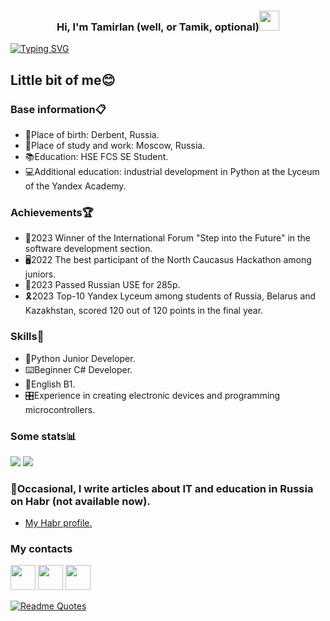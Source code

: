 <h3 align="center">Hi, I'm Tamirlan (well, or Tamik, optional)<img src="https://github.com/blackcater/blackcater/raw/main/images/Hi.gif" height="32"/></h3>

[![Typing SVG](https://readme-typing-svg.demolab.com?font=Vina+Sans&size=24&duration=4000&pause=2000&color=A0A4F7&random=false&width=500&lines=HSE+Software+Engineering+student+from+Russia)](https://git.io/typing-svg)

<h2>Little bit of me😊</h2>
<h3>Base information📋</h3>
<ul type="disc">
  <li>🌅Place of birth: Derbent, Russia.</li>
  <li>🌇Place of study and work: Moscow, Russia.</li>
  <li>📚Education: HSE FCS SE Student.</li>
  <li>💻Additional education: industrial development in Python at the Lyceum of the Yandex Academy.</li>
</ul> 
<h3>Achievements🏆</h3>
<ul type="disc">
  <li>🥇2023 Winner of the International Forum "Step into the Future" in the software development section.</li>
  <li>🖥2022 The best participant of the North Caucasus Hackathon among juniors.</li>
  <li>📖2023 Passed Russian USE for 285p.</li>
  <li>🎗2023 Top-10 Yandex Lyceum among students of Russia, Belarus and Kazakhstan, scored 120 out of 120 points in the final year.</li>
</ul> 
<h3>Skills🎯</h3>
<ul type="disc">
  <li>🐍Python Junior Developer.</li>
  <li>⌨️Beginner C# Developer.</li>
  <li>📄English B1.</li>
  <li>🎛Experience in creating electronic devices and programming microcontrollers.</li>
</ul> 

<h3>Some stats📊</h3>

![](https://github-profile-summary-cards.vercel.app/api/cards/profile-details?username=TYAlvoro&theme=chartreuse_dark)
![](https://github-profile-summary-cards.vercel.app/api/cards/repos-per-language?username=TYAlvoro&theme=chartreuse_dark)

<h3>📝Occasional, I write articles about IT and education in Russia on Habr (not available now).</h3>
<ul type="disc">
  <li><a href="https://habr.com/ru/users/AlVoro25/">My Habr profile.</a></li>
</ul> 

<h3>My contacts</h3>
<a href="https://t.me/alvoro_ty"><img src="https://www.svgrepo.com/show/303292/telegram-logo.svg" width="40px" height="40px"></a>
<a href="https://vk.com/alvoro"><img src="https://www.svgrepo.com/show/331634/vk-v2.svg" width="40px" height="40px"></a>
<a href="https://discordapp.com/users/1067887534421573744"><img src="https://www.svgrepo.com/show/506463/discord.svg" width="40px" height="40px"></a>

[![Readme Quotes](https://quotes-github-readme.vercel.app/api?type=horizontal&theme=dark)](https://github.com/piyushsuthar/github-readme-quotes)
